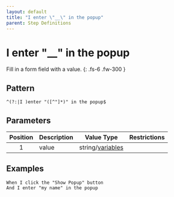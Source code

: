 ```yaml
---
layout: default
title: "I enter \"__\" in the popup"
parent: Step Definitions
---
```


# I enter "\_\_" in the popup

Fill in a form field with a value.
{: .fs-6 .fw-300 }

## Pattern

```
^(?:|I )enter "([^"]*)" in the popup$
```

## Parameters

| Position | Description | Value Type                            | Restrictions |
| :------: | ----------- | ------------------------------------- | ------------ |
|    1     | value       | string/[variables](../variables.html) |              |

## Examples

```gherkin
When I click the "Show Popup" button
And I enter "my name" in the popup
```